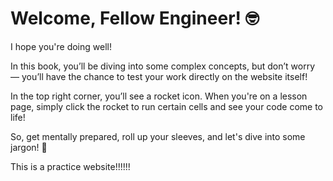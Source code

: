 # Welcome, Fellow Engineer! 🤓

I hope you're doing well!

In this book, you’ll be diving into some complex concepts, but don’t worry — you’ll have the chance to test your work directly on the website itself! 

In the top right corner, you’ll see a rocket icon. When you're on a lesson page, simply click the rocket to run certain cells and see your code come to life!

So, get mentally prepared, roll up your sleeves, and let's dive into some jargon! 🚀

This is a practice website!!!!!!

```{tableofcontents}
```
